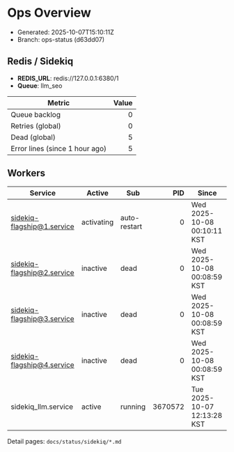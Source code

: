 # Ops Overview

- Generated: 2025-10-07T15:10:11Z
- Branch: ops-status (d63dd07)

## Redis / Sidekiq
- **REDIS_URL**: redis://127.0.0.1:6380/1
- **Queue**: llm_seo

| Metric | Value |
|---|---:|
| Queue backlog | 0 |
| Retries (global) | 0 |
| Dead (global) | 5 |
| Error lines (since 1 hour ago) | 5 |

## Workers
| Service | Active | Sub | PID | Since |
|---|---|---|---:|---|
| sidekiq-flagship@1.service | activating | auto-restart | 0 | Wed 2025-10-08 00:10:11 KST |
| sidekiq-flagship@2.service | inactive | dead | 0 | Wed 2025-10-08 00:08:59 KST |
| sidekiq-flagship@3.service | inactive | dead | 0 | Wed 2025-10-08 00:08:59 KST |
| sidekiq-flagship@4.service | inactive | dead | 0 | Wed 2025-10-08 00:08:59 KST |
| sidekiq_llm.service | active | running | 3670572 | Tue 2025-10-07 12:13:28 KST |

Detail pages: `docs/status/sidekiq/*.md`
